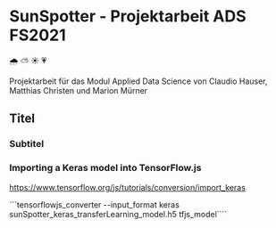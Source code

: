 # SunSpotter - Projektarbeit ADS FS2021 
:cloud_with_rain: :partly_sunny: :sunny: :heartpulse:

Projektarbeit für das Modul Applied Data Science von Claudio Hauser, Matthias Christen und Marion Mürner

## Titel
### Subtitel

### Importing a Keras model into TensorFlow.js
https://www.tensorflow.org/js/tutorials/conversion/import_keras

```tensorflowjs_converter --input_format keras sunSpotter_keras_transferLearning_model.h5 tfjs_model````



